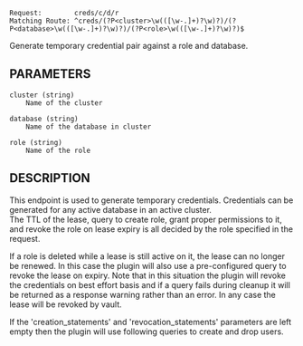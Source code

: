     Request:        creds/c/d/r
    Matching Route: ^creds/(?P<cluster>\w(([\w-.]+)?\w)?)/(?P<database>\w(([\w-.]+)?\w)?)/(?P<role>\w(([\w-.]+)?\w)?)$

Generate temporary credential pair against a role and database.

## PARAMETERS

    cluster (string)
        Name of the cluster

    database (string)
        Name of the database in cluster

    role (string)
        Name of the role

## DESCRIPTION

This endpoint is used to generate temporary credentials. Credentials can be generated
for any active database in an active cluster.  
The TTL of the lease, query to create role, grant proper permissions to it, and revoke
the role on lease expiry is all decided by the role specified in the request.

If a role is deleted while a lease is still active on it, the lease can no longer be
renewed. In this case the plugin will also use a pre-configured query to revoke the
lease on expiry. Note that in this situation the plugin will revoke the credentials
on best effort basis and if a query fails during cleanup it will be returned as a
response warning rather than an error. In any case the lease will be revoked by vault.

If the 'creation_statements' and 'revocation_statements' parameters are left empty then
the plugin will use following queries to create and drop users.

